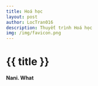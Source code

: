 ```yaml
---
title: Hoá học
layout: post
author: LocTran016
description: Thuyết trình Hoá học
img: /img/favicon.png
---
```

# {{ title }}

__**Nani. What**__
